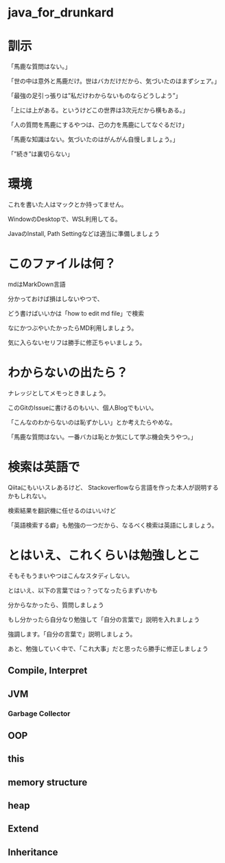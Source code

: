 # java_for_drunkard

# 訓示
「馬鹿な質問はない。」

「世の中は意外と馬鹿だけ。世はバカだけだから、気づいたのはまずシェア。」

「最強の足引っ張りは”私だけわからないものならどうしよう”」

「上には上がある。というけどこの世界は3次元だから横もある。」

「人の質問を馬鹿にするやつは、己の力を馬鹿にしてなぐるだけ」

「馬鹿な知識はない。気づいたのはがんがん自慢しましょう。」

「”続き”は裏切らない」

# 環境
これを書いた人はマックとか持ってません。

WindowのDesktopで、WSL利用してる。

JavaのInstall, Path Settingなどは適当に準備しましょう

# このファイルは何？
mdはMarkDown言語

分かっておけば損はしないやつで、

どう書けばいいかは「how to edit md file」で検索

なにかつぶやいたかったらMD利用しましょう。

気に入らないセリフは勝手に修正ちゃいましょう。

# わからないの出たら？
ナレッジとしてメモっときましょう。

このGitのIssueに書けるのもいい、個人Blogでもいい。

「こんなのわからないのは恥ずかしい」とか考えたらやめな。

「馬鹿な質問はない。一番バカは恥とか気にして学ぶ機会失うやつ。」

# 検索は英語で
Qiitaにもいいスレあるけど、 Stackoverflowなら言語を作った本人が説明するかもしれない。

検索結果を翻訳機に任せるのはいいけど

「英語検索する癖」も勉強の一つだから、なるべく検索は英語にしましょう。

# とはいえ、これくらいは勉強しとこ
そもそもうまいやつはこんなスタディしない。

とはいえ、以下の言葉ではっ？ってなったらまずいかも

分からなかったら、質問しましょう

もし分かったら自分なり勉強して「自分の言葉で」説明を入れましょう

強調します。「自分の言葉で」説明しましょう。

あと、勉強していく中で、「これ大事」だと思ったら勝手に修正しましょう

## Compile, Interpret
## JVM
### Garbage Collector
## OOP
## this
## memory structure
## heap
## Extend
## Inheritance